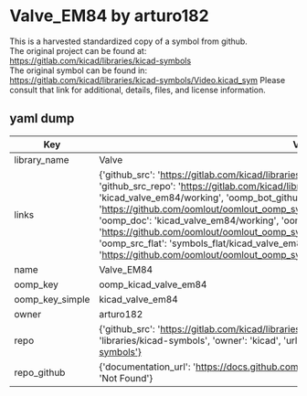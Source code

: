 # Valve_EM84 by arturo182  
This is a harvested standardized copy of a symbol from github.  
The original project can be found at:  
https://gitlab.com/kicad/libraries/kicad-symbols  
The original symbol can be found in:
https://gitlab.com/kicad/libraries/kicad-symbols/Video.kicad_sym
Please consult that link for additional, details, files, and license information.  
## yaml dump  
| Key | Value |  
| --- | --- |  
| library_name | Valve |  
| links | {'github_src': 'https://gitlab.com/kicad/libraries/kicad-symbols/Video.kicad_sym', 'github_src_repo': 'https://gitlab.com/kicad/libraries/kicad-symbols', 'oomp_bot': 'kicad_valve_em84/working', 'oomp_bot_github': 'https://github.com/oomlout/oomlout_oomp_symbol_bot/tree/main/kicad_valve_em84/working', 'oomp_doc': 'kicad_valve_em84/working', 'oomp_doc_github': 'https://github.com/oomlout/oomlout_oomp_symbol_doc/tree/main/kicad_valve_em84/working', 'oomp_src_flat': 'symbols_flat/kicad_valve_em84/working', 'oomp_src_flat_github': 'https://github.com/oomlout/oomlout_oomp_symbol_src/tree/main/kicad_valve_em84/working'} |  
| name | Valve_EM84 |  
| oomp_key | oomp_kicad_valve_em84 |  
| oomp_key_simple | kicad_valve_em84 |  
| owner | arturo182 |  
| repo | {'github_src': 'https://gitlab.com/kicad/libraries/kicad-symbols/Video.kicad_sym', 'name': 'libraries/kicad-symbols', 'owner': 'kicad', 'url': 'https://gitlab.com/kicad/libraries/kicad-symbols'} |  
| repo_github | {'documentation_url': 'https://docs.github.com/rest/repos/repos#get-a-repository', 'message': 'Not Found'} |  

